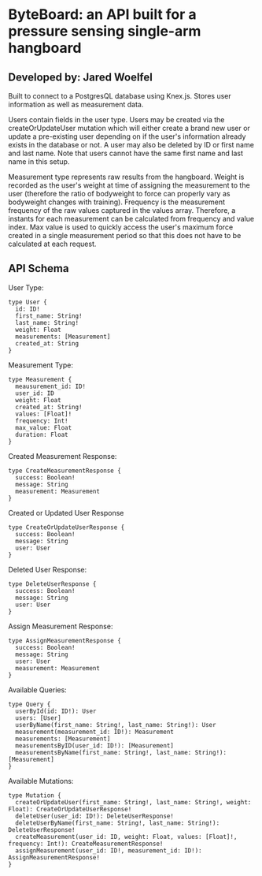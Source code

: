 # ByteBoard: an API built for a pressure sensing single-arm hangboard

## Developed by: Jared Woelfel
Built to connect to a PostgresQL database using Knex.js. Stores user information as well as measurement data.

Users contain fields in the user type. Users may be created via the createOrUpdateUser mutation which will either create a brand new user or update a pre-existing user depending on if the user's information already exists in the database or not. A user may also be deleted by ID or first name and last name. Note that users cannot have the same first name and last name in this setup.

Measurement type represents raw results from the hangboard. Weight is recorded as the user's weight at time of assigning the measurement to the user (therefore the ratio of bodyweight to force can properly vary as bodyweight changes with training). Frequency is the measurement frequency of the raw values captured in the values array. Therefore, a instants for each measurement can be calculated from frequency and value index. Max value is used to quickly access the user's maximum force created in a single measurement period so that this does not have to be calculated at each request.

## API Schema

User Type:
```
type User {
  id: ID!
  first_name: String!
  last_name: String!
  weight: Float
  measurements: [Measurement]
  created_at: String
}
```
Measurement Type:
```
type Measurement {
  meausurement_id: ID!
  user_id: ID
  weight: Float
  created_at: String!
  values: [Float]!
  frequency: Int!
  max_value: Float
  duration: Float
}
```
Created Measurement Response:
```
type CreateMeasurementResponse {
  success: Boolean!
  message: String
  measurement: Measurement
}
```
Created or Updated User Response
```
type CreateOrUpdateUserResponse {
  success: Boolean!
  message: String
  user: User
}
```
Deleted User Response:
```
type DeleteUserResponse {
  success: Boolean!
  message: String
  user: User
}
```
Assign Measurement Response:
```
type AssignMeasurementResponse {
  success: Boolean!
  message: String
  user: User
  measurement: Measurement
}
```
Available Queries:
```
type Query {
  userById(id: ID!): User
  users: [User]
  userByName(first_name: String!, last_name: String!): User
  measurement(measurement_id: ID!): Measurement
  measurements: [Measurement]
  measurementsByID(user_id: ID!): [Measurement]
  measurementsByName(first_name: String!, last_name: String!): [Measurement]
}
```
Available Mutations:
```
type Mutation {
  createOrUpdateUser(first_name: String!, last_name: String!, weight: Float): CreateOrUpdateUserResponse!
  deleteUser(user_id: ID!): DeleteUserResponse!
  deleteUserByName(first_name: String!, last_name: String!): DeleteUserResponse!
  createMeasurement(user_id: ID, weight: Float, values: [Float]!, frequency: Int!): CreateMeasurementResponse!
  assignMeasurement(user_id: ID!, measurement_id: ID!): AssignMeasurementResponse!
}
```